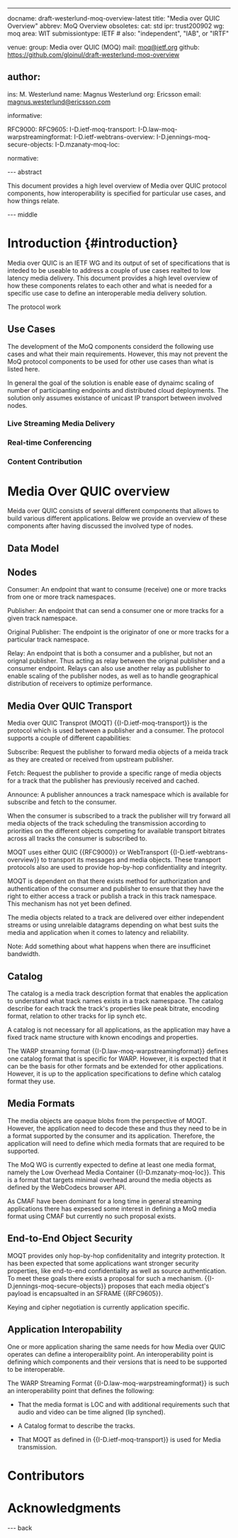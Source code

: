 ---
docname: draft-westerlund-moq-overview-latest
title: "Media over QUIC Overview"
abbrev: MoQ Overview
obsoletes:
cat: std
ipr: trust200902
wg: moq
area: WIT
submissiontype: IETF  # also: "independent", "IAB", or "IRTF"

venue:
  group: Media over QUIC (MOQ)
  mail: moq@ietf.org
  github: https://github.com/gloinul/draft-westerlund-moq-overview

author:
-
   ins:  M. Westerlund
   name: Magnus Westerlund
   org: Ericsson
   email: magnus.westerlund@ericsson.com

informative:

   RFC9000:
   RFC9605:
   I-D.ietf-moq-transport:
   I-D.law-moq-warpstreamingformat:
   I-D.ietf-webtrans-overview:
   I-D.jennings-moq-secure-objects:
   I-D.mzanaty-moq-loc:

normative:


--- abstract

This document provides a high level overview of Media over QUIC
protocol components, how interoperability is specified for particular
use cases, and how things relate.


--- middle

# Introduction {#introduction}

Media over QUIC is an IETF WG and its output of set of specifications that
is inteded to be useable to address a couple of use cases realted to
low latency media delivery. This document provides a high level overview of
how these components relates to each other and what is needed for a specific
use case to define an interoperable media delivery solution.

The protocol work

## Use Cases

The development of the MoQ components considerd the following use
cases and what their main requirements. However, this may not prevent
the MoQ protocol components to be used for other use cases than what is
listed here.

In general the goal of the solution is enable ease of dynaimc scaling
of number of participanting endpoints and distributed cloud deployments.
The solution only assumes existance of unicast IP transport between involved
nodes.

### Live Streaming Media Delivery


### Real-time Conferencing


### Content Contribution




# Media Over QUIC overview

Meida over QUIC consists of several different components that allows
to build various different applications. Below we provide an overview
of these components after having discussed the involved type of nodes.


## Data Model





## Nodes

Consumer: An endpoint that want to consume (receive) one or more
       tracks from one or more track namespaces.

Publisher: An endpoint that can send a consumer one or more tracks for
       a given track namespace.

Original Publisher: The endpoint is the originator of one or more
       tracks for a particular track namespace.

Relay: An endpoint that is both a consumer and a publisher, but not an
       orignal publisher. Thus acting as relay between the orignal
       publisher and a consumer endpoint. Relays can also use another
       relay as publisher to enable scaling of the publisher nodes, as
       well as to handle geographical distribution of receivers to
       optimize performance.

## Media Over QUIC Transport

Media over QUIC Transprot (MOQT) {{I-D.ietf-moq-transport}} is the
protocol which is used between a publisher and a consumer. The
protocol supports a couple of different capabilities:

Subscribe: Request the publisher to forward media objects of a meida
       track as they are created or received from upstream publisher.

Fetch: Request the publisher to provide a specific range of media
       objects for a track that the publisher has previously received
       and cached.

Announce: A publisher announces a track namespace which is available
       for subscribe and fetch to the consumer.

When the consumer is subscribed to a track the publisher will try
forward all media objects of the track scheduling the transmission
according to priorities on the different objects competing for
available transport bitrates across all tracks the consumer is
subscribed to.

MOQT uses either QUIC {{RFC9000}} or WebTransport
{{I-D.ietf-webtrans-overview}} to transport its messages and media
objects. These transport protocols also are used to provide hop-by-hop
confidentiality and integrity.

MOQT is dependent on that there exists method for authorization and
authentication of the consumer and publisher to ensure that they have
the right to either access a track or publish a track in this track
namespace. This mechanism has not yet been defined.

The media objects related to a track are delivered over either
independent streams or using unrelaible datagrams depending on what
best suits the media and application when it comes to latency and
reliability.

Note: Add something about what happens when there are insufficinet
bandwidth.


## Catalog

The catalog is a media track description format that enables the
application to understand what track names exists in a track
namespace. The catalog describe for each track the track's properties
like peak bitrate, encoding format, relation to other tracks for lip
synch etc.

A catalog is not necessary for all applications, as the application
may have a fixed track name structure with known encodings and properties.

The WARP streaming format {{I-D.law-moq-warpstreamingformat}} defines
one catalog format that is specific for WARP. However, it is expected
that it can be the basis for other formats and be extended for other
applications. However, it is up to the application specifications to
define which catalog format they use.

## Media Formats

The media objects are opaque blobs from the perspective of
MOQT. However, the application need to decode these and thus they need
to be in a format supported by the consumer and its
application. Therefore, the application will need to define which
media formats that are required to be supported.

The MoQ WG is currently expected to define at least one media format,
namely the Low Overhead Media Container {{I-D.mzanaty-moq-loc}}. This
is a format that targets minimal overhead around the media objects
as defined by the WebCodecs browser API.

As CMAF have been dominant for a long time in general streaming
applications there has expessed some interest in defining a MoQ media
format using CMAF but currently no such proposal exists.

## End-to-End Object Security

MOQT provides only hop-by-hop confidenitality and integrity
protection. It has been expected that some applications want stronger
security properties, like end-to-end confidentiality as well as source
authentication. To meet these goals there exists a proposal for such a
mechanism. {{I-D.jennings-moq-secure-objects}} proposes that each
media object's payload is encapsualted in an SFRAME {{RFC9605}}.

Keying and cipher negotiation is currently application specific.

## Application Interopability

One or more application sharing the same needs for how Media over QUIC
operates can define a interoperaiblity point. An interoperability
point is defining which components and their versions that is need to
be supported to be interoperable.

The WARP Streaming Format {{I-D.law-moq-warpstreamingformat}} is such
an interoperability point that defines the following:

- That the media format is LOC and with additional requirements such
  that audio and video can be time aligned (lip synched).

- A Catalog format to describe the tracks.

- That MOQT as defined in {{I-D.ietf-moq-transport}} is used for Media transmission.






# Contributors

# Acknowledgments


--- back

